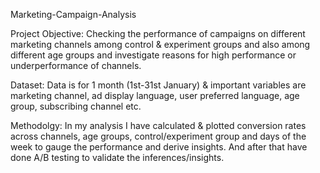 Marketing-Campaign-Analysis

Project Objective: Checking the performance of campaigns on different marketing channels among control & experiment groups and also among different age groups and investigate reasons for high performance or underperformance of channels.

Dataset: Data is for 1 month (1st-31st January) & important variables are marketing channel, ad display language, user preferred language, age group, subscribing channel etc.

Methodolgy: In my analysis I have calculated & plotted conversion rates across channels, age groups, control/experiment group and days of the week to gauge the performance and derive insights. And after that have done A/B testing to validate the inferences/insights.
